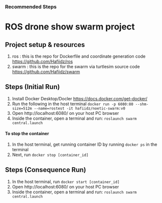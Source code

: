 ### Recommended Steps

# ROS drone show swarm project

## Project setup & resources
1. ros : this is the repo for Dockerfile and coordinate generation code https://github.com/Hafiidz/ros
1. swarm : this is the  repo for the swarm via turtlesim source code https://github.com/Hafiidz/swarm

## Steps (Initial Run)
1. Install Docker Desktop/Docler https://docs.docker.com/get-docker/
1. Run the following in the host terminal `docker run -p 6080:80 --shm-size=512m --name=rostest -it hafiidz/noetic-swarm:v0`
1. Open http://localhost:6080/ on your host PC browser
1. Inside the container, open a terminal and run: `roslaunch swarm central.launch`

#### To stop the container
1. In the host terminal, get running container ID by running `docker ps` in the terminal
1. Next, run `docker stop [container_id]`

## Steps (Consequence Run)
1. In the host terminal, run `docker start [container_id]`
1. Open http://localhost:6080/ on your host PC browser
1. Inside the container, open a terminal and run: `roslaunch swarm central.launch`
